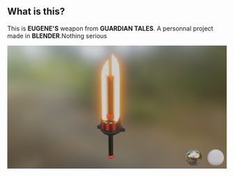 # <h2>What is this?  

  
This is **EUGENE'S** weapon from **GUARDIAN TALES**. A personnal project made in **BLENDER**.Nothing serious
  

![Screenshot](bH_render.png)







